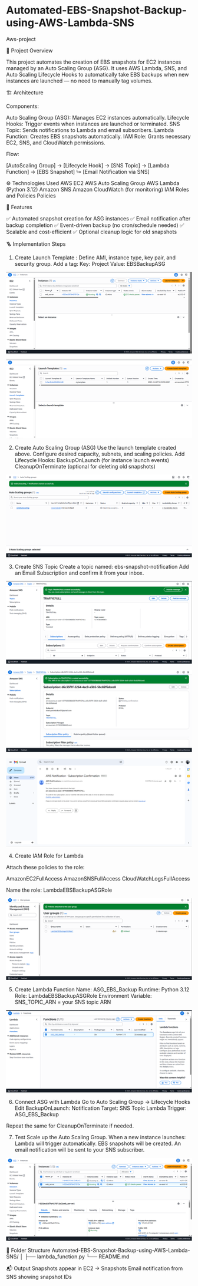 # Automated-EBS-Snapshot-Backup-using-AWS-Lambda-SNS
Aws-project

🧠 Project Overview

This project automates the creation of EBS snapshots for EC2 instances managed by an Auto Scaling Group (ASG).
It uses AWS Lambda, SNS, and Auto Scaling Lifecycle Hooks to automatically take EBS backups when new instances are launched — no need to manually tag volumes.

🏗️ Architecture

Components:

Auto Scaling Group (ASG): Manages EC2 instances automatically.
Lifecycle Hooks: Trigger events when instances are launched or terminated.
SNS Topic: Sends notifications to Lambda and email subscribers.
Lambda Function: Creates EBS snapshots automatically.
IAM Role: Grants necessary EC2, SNS, and CloudWatch permissions.

Flow:

[AutoScaling Group] → [Lifecycle Hook] → [SNS Topic] → [Lambda Function] → [EBS Snapshot]
                                                   ↳ [Email Notification via SNS]



⚙️ Technologies Used
AWS EC2
AWS Auto Scaling Group
AWS Lambda (Python 3.12)
Amazon SNS
Amazon CloudWatch (for monitoring)
IAM Roles and Policies
Policies


🚀 Features

✅ Automated snapshot creation for ASG instances
✅ Email notification after backup completion
✅ Event-driven backup (no cron/schedule needed)
✅ Scalable and cost-efficient
✅ Optional cleanup logic for old snapshots


🪜 Implementation Steps

1. Create Launch Template :
Define AMI, instance type, key pair, and security group.
Add a tag:
Key: Project
Value: EBSBackupASG

![Architecture](images/img-1.png)



![Architecture](images/img-2.png)



2. Create Auto Scaling Group (ASG)
Use the launch template created above.
Configure desired capacity, subnets, and scaling policies.
Add Lifecycle Hooks:
BackupOnLaunch (for instance launch events)
CleanupOnTerminate (optional for deleting old snapshots)


![Architecture](images/img-6.png)    


3. Create SNS Topic
Create a topic named: ebs-snapshot-notification
Add an Email Subscription and confirm it from your inbox.


![Architecture](images/img-3.png)    



![Architecture](images/img-4.png)



![Architecture](images/img-5.png)    




4. Create IAM Role for Lambda

Attach these policies to the role:

AmazonEC2FullAccess
AmazonSNSFullAccess
CloudWatchLogsFullAccess

Name the role: LambdaEBSBackupASGRole



![Architecture](images/img-7.png) 




5. Create Lambda Function
Name: ASG_EBS_Backup
Runtime: Python 3.12
Role: LambdaEBSBackupASGRole
Environment Variable:
SNS_TOPIC_ARN = your SNS topic ARN



![Architecture](images/img-8.png)




6. Connect ASG with Lambda
Go to Auto Scaling Group → Lifecycle Hooks
Edit BackupOnLaunch:
Notification Target: SNS Topic
Lambda Trigger: ASG_EBS_Backup

Repeat the same for CleanupOnTerminate if needed.


7. Test
Scale up the Auto Scaling Group.
When a new instance launches:
Lambda will trigger automatically.
EBS snapshots will be created.
An email notification will be sent to your SNS subscriber.



![Architecture](images/img-9.png) 



🧩 Folder Structure
Automated-EBS-Snapshot-Backup-using-AWS-Lambda-SNS/
│
├── lambda_function.py
└── README.md


📬 Output
Snapshots appear in EC2 → Snapshots
Email notification from SNS showing snapshot IDs

